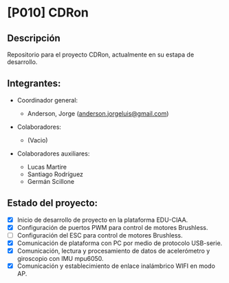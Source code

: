 # [P010] CDRon

## Descripción
Repositorio para el proyecto CDRon, actualmente en su estapa de desarrollo.

## Integrantes:

* Coordinador general:

  - Anderson, Jorge (anderson.jorgeluis@gmail.com)

* Colaboradores:

  - (Vacio)
* Colaboradores auxiliares:

  - Lucas Martire
  - Santiago Rodríguez
  - Germán Scillone

## Estado del proyecto:
- [X] Inicio de desarrollo de proyecto en la plataforma EDU-CIAA.
- [X] Configuración de puertos PWM para control de motores Brushless.
- [ ] Configuración del ESC para control de motores Brushless. 
- [X] Comunicación de plataforma con PC por medio de protocolo USB-serie.
- [X] Comunicación, lectura y procesamiento de datos de acelerómetro y giroscopio con IMU mpu6050.
- [X] Comunicación y establecimiento de enlace inalámbrico WIFI en modo AP.
